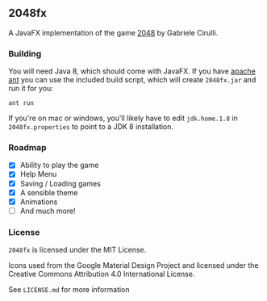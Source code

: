 ## 2048fx
A JavaFX implementation of the game [2048](http://gabrielecirulli.github.io/2048/) by Gabriele Cirulli.

### Building
You will need Java 8, which should come with JavaFX. If you have [apache ant](https://ant.apache.org)
you can use the included build script, which will create `2048fx.jar` and run it for you:

```
ant run
```

If you're on mac or windows, you'll likely have to edit `jdk.home.1.8` in `2048fx.properties` to point to
a JDK 8 installation.

### Roadmap

- [x] Ability to play the game
- [x] Help Menu
- [x] Saving / Loading games
- [x] A sensible theme
- [x] Animations
- [ ] And much more!

### License
`2048fx` is licensed under the MIT License.

Icons used from the Google Material Design Project and licensed under the Creative Commons
Attribution 4.0 International License.

See `LICENSE.md` for more information